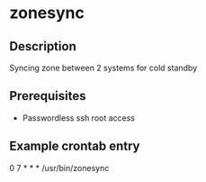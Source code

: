 zonesync
========

## Description
Syncing zone between 2 systems for cold standby

## Prerequisites

* Passwordless ssh root access 

## Example crontab entry

   0 7 * * * /usr/bin/zonesync <zone> <remote system>
